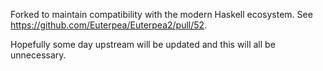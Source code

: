 Forked to maintain compatibility with the modern Haskell ecosystem. See https://github.com/Euterpea/Euterpea2/pull/52.

Hopefully some day upstream will be updated and this will all be unnecessary.
